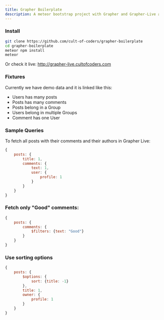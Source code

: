 ```yaml
---
title: Grapher Boilerplate
description: A meteor bootstrap project with Grapher and Grapher-Live and Demo Data
---
```


### Install

```bash
git clone https://github.com/cult-of-coders/grapher-boilerplate
cd grapher-boilerplate
meteor npm install
meteor
```

Or check it live:
http://grapher-live.cultofcoders.com

### Fixtures

Currently we have demo data and it is linked like this:

- Users has many posts
- Posts has many comments
- Posts belong in a Group
- Users belong in multiple Groups
- Comment has one User

### Sample Queries

To fetch all posts with their comments and their authors in Grapher Live:

```js
{
    posts: {
        title: 1,
        comments: {
            text: 1,
            user: {
                profile: 1
            }
        }
    }
}
```

### Fetch only "Good" comments:

```js
{
    posts: {
        comments: {
            $filters: {text: "Good"}
        }
    }
}
```

### Use sorting options

```js
{
    posts: {
        $options: {
            sort: {title: -1}
        },
        title: 1,
        owner: {
            profile: 1
        }
    }
}
```
